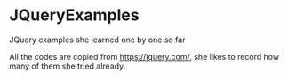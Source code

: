 # JQueryExamples
JQuery examples she learned one by one so far

All the codes are copied from https://jquery.com/, she likes to record how many of them she tried already. 
